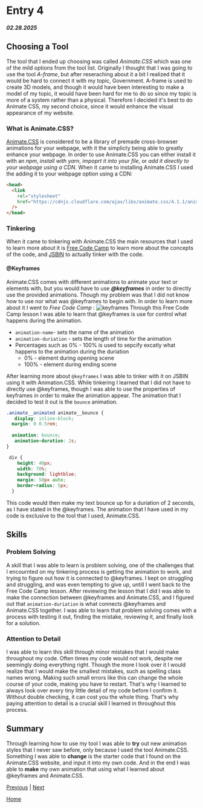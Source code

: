 # Entry 4
##### 02.28.2025 

## Choosing a Tool 
The tool that I ended up choosing was called _Animate.CSS_ which was one of the mild options from the tool list. Originally I thought that I was going to use the tool _A-frame_, but after reseraching about it a bit I realized that it would be hard to connect it with my topic, Government. A-frame is used to create 3D models, and though it would have been interesting to make a model of my topic, it would have been hard for me to do so since my topic is more of a system rather than a physical. Therefore I decided it's best to do Animate CSS, my second choice, since it would enhance the visual appearance of my website. 

### What is Animate.CSS?
[Animate.CSS](https://animate.style/) is considered to be a library of premade cross-browser animations for your webpage, with it the simplicty being able to greatly enhance your webpage. In order to use Animate.CSS you can either install it with an _npm_, _install with yarn_, _impoprt it into your file_, or _add it directly to your webpage using a CDN_. When it came to installing Animate.CSS I used the adding it to your webpage option using a CDN:

```HTML
<head>
  <link
    rel="stylesheet"
    href="https://cdnjs.cloudflare.com/ajax/libs/animate.css/4.1.1/animate.min.css"
  />
</head>
```
### Tinkering 
When it came to tinkering with Animate.CSS the main resources that I used to learn more about it is [Free Code Camp](https://www.freecodecamp.org/) to learn more about the concepts of the code, and [JSBIN](https://jsbin.com/?html,output) to actually tinker with the code. 

#### @Keyframes 
Animate.CSS comes with different animations to animate your text or elements with, but you would have to use **_@keyframes_** in order to directly use the provided animations. Though my problem was that I did not know how to use nor what was @keyframes to begin with. In order to learn more about it I went to _Free Code Camp_ :
![keyframes](https://github.com/user-attachments/assets/5c69750b-3334-4e11-89b2-2724be3f6c81)
Through this Free Code Camp lesson I was able to learn that @keyframes is use for control what happens during the animation. 
* `animation-name`- sets the name of the animation
* `animation-duriation` - sets the length of time for the animation
* Percentages such as 0% - 100% is used to sepcify excatly what happens to the animation during the duriation
  * 0% - element during opening scene
  * 100% - element during ending scene

After learning more about `@keyframes` I was able to tinker with it on JSBIN using it with Animation.CSS. While tinkering I learned that I did not have to directly use @keyframes, though I was able to use the properties of keyframes in order to make the animation appear. The animation that I decided to test it out is the `bounce` animation. 

```CSS
.animate__animated animate__bounce {
   display: inline-block;
  margin: 0 0.5rem;
  
  animation: bounce;
   animation-duration: 2s;
}

 div {
    height: 40px;
    width: 70%;
    background: lightblue;
    margin: 50px auto;
    border-radius: 5px;
  }
```
This code would then make my text bounce up for a duriation of 2 seconds, as I have stated in the @keyframes. The animation that I have used in my code is exclusive to the tool that I used, Animate.CSS. 

## Skills 

### Problem Solving 
A skill that I was able to learn is problem solving, one of the challenges that I encournted on my tinkering process is getting the animation to work, and trying to figure out how it is connected to @keyframes. I kept on struggling and struggling, and was even tempting to give up, untill I went back to the Free Code Camp lesson. After reviewing the lesson that I did I was able to make the connection between @keyframes and Animate.CSS, and I figured out that `animation-duriation` is what connects @keyframes and Animate.CSS together. I was able to learn that problem solving comes with a process with testing it out, finding the mistake, reviewing it, and finally look for a solution. 

### Attention to Detail 
I was able to learn this skill through minor mistakes that I would make throughout my code. Often times my code would not work, despite me seemingly doing everything right. Though the more I look over it I would realize that I would make the smallest mistakes, such as spelling class names wrong. Making such small errors like this can change the whole course of your code, making you have to restart. That's why I learned to always look over every tiny little detail of my code before I confirm it. Without double checking, it can cost you the whole thing. That's why paying attention to detail is a crucial skill I learned in throughout this process. 

## Summary 
Through learning how to use my tool I was able to **try** out new animation styles that I never saw before, only because I used the tool Animate.CSS. Something I was able to **change** is the starter code that I found on the Animate.CSS website, and input it into my own code. And in the end I was able to **make** my own animation that using what I learned about @keyframes and Animate.CSS. 



[Previous](entry03.md) | [Next](entry05.md)

[Home](../README.md)
